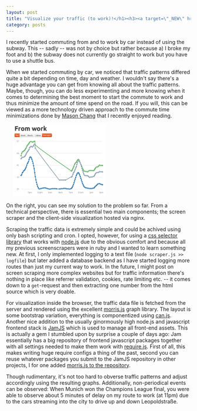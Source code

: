 ```yaml
---
layout: post
title: "Visualize your traffic (to work)!</h1><h3><a target=\"_NEW\" href=\"http://traffic.muehe.org\">(click here to try)</a></h3><h1>"
category: posts
---
```

I recently started commuting from and to work by car instead of using the subway. This -- sadly -- was not by choice but rather because a) I broke my foot and b) the subway does not currently go straight to work but you have to use a shuttle bus.

When we started commuting by car, we noticed that traffic patterns differed quite a bit depending on time, day and weather. I wouldn't say there's a huge advantage you can get from knowing all about the traffic patterns. Maybe, though, you can do less experimenting and more knowing when it comes to determining the best moment to start the commute to work and thus minimize the amount of time spend on the road. If you will, this can be viewed as a more technology driven approach to the commute time minimizations done by [Mason Chang](http://www.masonchang.com/blog/2012/6/15/frequent-flyer-hacks.html) that I recently enjoyed reading.

<a href="http://traffic.muehe.org/" target="_NEW"><img class="pull-right" style="margin-left:20px; max-width:100%; width:50%" alt="Traffic Scraper screenshot" src="/images/traffic.png" /></a>

On the right, you can see my solution to the problem so far. From a technical perspective, there is essential two main components; the screen scraper and the client-side visualization hosted via nginx.

Scraping the traffic data is extremely simple and could be achived using only bash scripting and cron. I opted, however, for using a [css selector library](https://github.com/MatthewMueller/cheerio) that works with [node.js](http://nodejs.org/) due to the obvious comfort and because all my previous screenscrapers were in ruby  and I wanted to learn something new. At first, I only implemented logging to a text file (`node scraper.js >> logfile`) but later added a database backend as I have started logging more routes than just my current way to work. In the future, I might post on screen scraping more complex websites but for traffic information there's nothing in place like referrer validation, cookies, rate limiting etc. -- it comes down to a `get`-request and then extracting one number from the html source which is very doable.

For visualization inside the browser, the traffic data file is fetched from the server and rendered using the excellent [morris.js](http://www.oesmith.co.uk/morris.js/) graph library. The layout is some bootstrap variation, everything is componentized using [can.js](http://canjs.com/). Another nice addition to the usually ginormously high node.js and javascript frontend stack is [JamJS](http://jamjs.org/) which is used to manage all front-end assets. This is actually a gem I stumbled upon by surprise a couple of days ago: Jam essentially has a big repository of frontend javascript packages together with all settings needed to make them work with [require.js](http://requirejs.org/). First of all, this makes writing huge require configs a thing of the past, second you can reuse whatever packages you submit to the JamJS repository in other projects, I for one added [morris.js to the repository](http://jamjs.org/packages/#/details/morris).

Though rudimentary, it's not too hard to obverse traffic patterns and adjust accordingly using the resulting graphs. Additionally, non-periodical events can be observed: When Munich won the Champions League final, you were able to observe about 5 minutes of delay on my route to work (at 11pm) due to the cars streaming into the city to drive up and down Leopoldstraße.
